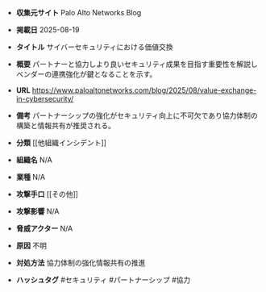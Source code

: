 - **収集元サイト**
Palo Alto Networks Blog

- **掲載日**
2025-08-19

- **タイトル**
サイバーセキュリティにおける価値交換

- **概要**
パートナーと協力しより良いセキュリティ成果を目指す重要性を解説しベンダーの連携強化が鍵となることを示す。

- **URL**
https://www.paloaltonetworks.com/blog/2025/08/value-exchange-in-cybersecurity/

- **備考**
パートナーシップの強化がセキュリティ向上に不可欠であり協力体制の構築と情報共有が推奨される。

- **分類**
[[他組織インシデント]]

- **組織名**
N/A

- **業種**
N/A

- **攻撃手口**
[[その他]]

- **攻撃影響**
N/A

- **脅威アクター**
N/A

- **原因**
不明

- **対処方法**
協力体制の強化情報共有の推進

- **ハッシュタグ**
#セキュリティ #パートナーシップ #協力
